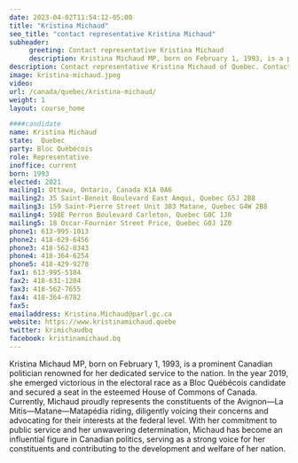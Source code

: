```yaml
---
date: 2023-04-02T11:54:12-05:00
title: "Kristina Michaud"
seo_title: "contact representative Kristina Michaud"
subheader:
     greeting: Contact representative Kristina Michaud
     description: Kristina Michaud MP, born on February 1, 1993, is a prominent Canadian politician renowned for her dedicated service to the nation.
description: Contact representative Kristina Michaud of Quebec. Contact information for Kristina Michaud includes email address, phone number, and mailing address.
image: kristina-michaud.jpeg
video:
url: /canada/quebec/kristina-michaud/
weight: 1
layout: course_home

####candidate
name: Kristina Michaud
state:	Quebec
party: Bloc Québécois
role: Representative
inoffice: current
born: 1993
elected: 2021
mailing1: Ottawa, Ontario, Canada K1A 0A6
mailing2: 35 Saint-Benoit Boulevard East Amqui, Quebec G5J 2B8
mailing3: 159 Saint-Pierre Street Unit 303 Matane, Quebec G4W 2B8
mailing4: 598E Perron Boulevard Carleton, Quebec G0C 1J0
mailing5: 18 Oscar-Fournier Street Price, Quebec G0J 1Z0
phone1: 613-995-1013
phone2: 418-629-6456
phone3: 418-562-0343
phone4: 418-364-6254
phone5: 418-429-9278
fax1: 613-995-5184
fax2: 418-631-1204
fax3: 418-562-7655
fax4: 418-364-6782
fax5:
emailaddress: Kristina.Michaud@parl.gc.ca
website: https://www.kristinamichaud.quebe
twitter: krimichaudbq
facebook: kristinamichaud.bq
---
```


Kristina Michaud MP, born on February 1, 1993, is a prominent Canadian politician renowned for her dedicated service to the nation. In the year 2019, she emerged victorious in the electoral race as a Bloc Québécois candidate and secured a seat in the esteemed House of Commons of Canada. Currently, Michaud proudly represents the constituents of the Avignon—La Mitis—Matane—Matapédia riding, diligently voicing their concerns and advocating for their interests at the federal level. With her commitment to public service and her unwavering determination, Michaud has become an influential figure in Canadian politics, serving as a strong voice for her constituents and contributing to the development and welfare of her nation.
